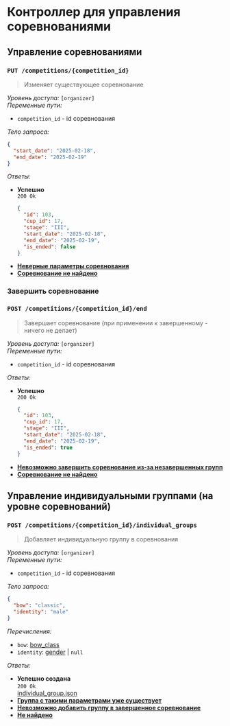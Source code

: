 # Контроллер для управления соревнованиями

## Управление соревнованиями

### `PUT /competitions/{competition_id}`

> Изменяет существующее соревнование

_Уровень доступа:_ `[organizer]`\
_Переменные пути:_

- `competition_id` - id соревнования

_Тело запроса:_

```json
{
  "start_date": "2025-02-18",
  "end_date": "2025-02-19"
}
```

_Ответы:_

- **Успешно**\
  `200 Ok`
  ```json
  {
    "id": 103,
    "cup_id": 17,
    "stage": "III",
    "start_date": "2025-02-18",
    "end_date": "2025-02-19",
    "is_ended": false
  }
  ```
- [**Неверные параметры соревнования**](user_errors.md/#неверные-параметры)
- [**Соревнование не найдено**](user_errors.md/#не-найдено)

### Завершить соревнование

### `POST /competitions/{competition_id}/end`

> Завершает соревнование (при применении к завершенному - ничего не делает)

_Уровень доступа:_ `[organizer]`\
_Переменные пути:_

- `competition_id` - id соревнования

_Ответы:_

- **Успешно**\
  `200 Ok`
  ```json
  {
    "id": 103,
    "cup_id": 17,
    "stage": "III",
    "start_date": "2025-02-18",
    "end_date": "2025-02-19",
    "is_ended": true
  }
  ```
- [**Невозможно завершить соревнование из-за незавершенных групп**](user_errors.md/#невозможно-выполнить-действие)
- [**Соревнование не найдено**](user_errors.md/#не-найдено)

## Управление индивидуальными группами (на уровне соревнований)

### `POST /competitions/{competition_id}/individual_groups`

> Добавляет индивидуальную группу в соревнования

_Уровень доступа:_ `[organizer]`\
_Переменные пути:_

- `competition_id` - id соревнования

_Тело запроса:_

```json
{
  "bow": "classic",
  "identity": "male"
}
```

_Перечисления:_

- `bow`: [bow_class](../enums/bow_class.md)
- `identity`: [gender](../enums/gender.md) | `null`

_Ответы:_

- **Успешно создана**\
  `200 Ok`\
  [individual_group.json](../models/individual_group.md)
- [**Группа с такими параметрами уже существует**](user_errors.md/#ресурс-уже-существует)
- [**Невозможно добавить группу в завершенное соревнование**](user_errors.md/#невозможно-выполнить-действие)
- [**Не найдено**](user_errors.md/#не-найдено)
